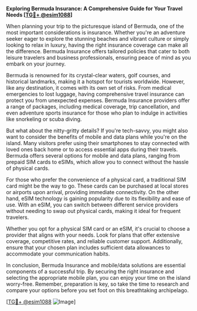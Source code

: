 **Exploring Bermuda Insurance: A Comprehensive Guide for Your Travel Needs [[TG💪+ @esim1088](https://t.me/s/esim1088)]**

When planning your trip to the picturesque island of Bermuda, one of the most important considerations is insurance. Whether you're an adventure seeker eager to explore the stunning beaches and vibrant culture or simply looking to relax in luxury, having the right insurance coverage can make all the difference. Bermuda Insurance offers tailored policies that cater to both leisure travelers and business professionals, ensuring peace of mind as you embark on your journey.

Bermuda is renowned for its crystal-clear waters, golf courses, and historical landmarks, making it a hotspot for tourists worldwide. However, like any destination, it comes with its own set of risks. From medical emergencies to lost luggage, having comprehensive travel insurance can protect you from unexpected expenses. Bermuda Insurance providers offer a range of packages, including medical coverage, trip cancellation, and even adventure sports insurance for those who plan to indulge in activities like snorkeling or scuba diving.

But what about the nitty-gritty details? If you're tech-savvy, you might also want to consider the benefits of mobile and data plans while you're on the island. Many visitors prefer using their smartphones to stay connected with loved ones back home or to access essential apps during their travels. Bermuda offers several options for mobile and data plans, ranging from prepaid SIM cards to eSIMs, which allow you to connect without the hassle of physical cards.

For those who prefer the convenience of a physical card, a traditional SIM card might be the way to go. These cards can be purchased at local stores or airports upon arrival, providing immediate connectivity. On the other hand, eSIM technology is gaining popularity due to its flexibility and ease of use. With an eSIM, you can switch between different service providers without needing to swap out physical cards, making it ideal for frequent travelers.

Whether you opt for a physical SIM card or an eSIM, it's crucial to choose a provider that aligns with your needs. Look for plans that offer extensive coverage, competitive rates, and reliable customer support. Additionally, ensure that your chosen plan includes sufficient data allowances to accommodate your communication habits.

In conclusion, Bermuda Insurance and mobile/data solutions are essential components of a successful trip. By securing the right insurance and selecting the appropriate mobile plan, you can enjoy your time on the island worry-free. Remember, preparation is key, so take the time to research and compare your options before you set foot on this breathtaking archipelago.

[[TG💪+ @esim1088](https://t.me/s/esim1088) ![Image](https://i.postimg.cc/Y0z9fWf4/image.png)]